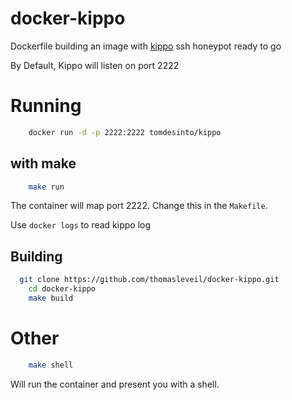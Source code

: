 # docker-kippo


Dockerfile building an image with [kippo](https://github.com/desaster/kippo) ssh honeypot ready to go

By Default, Kippo will listen on port 2222

# Running

```bash
    docker run -d -p 2222:2222 tomdesinto/kippo
```
## with make

```bash
    make run
```

The container will map port 2222. Change this in the `Makefile`.

Use `docker logs` to read kippo log

## Building

```bash
  git clone https://github.com/thomasleveil/docker-kippo.git
	cd docker-kippo
	make build
```

# Other

```bash
    make shell
```

Will run the container and present you with a shell.
